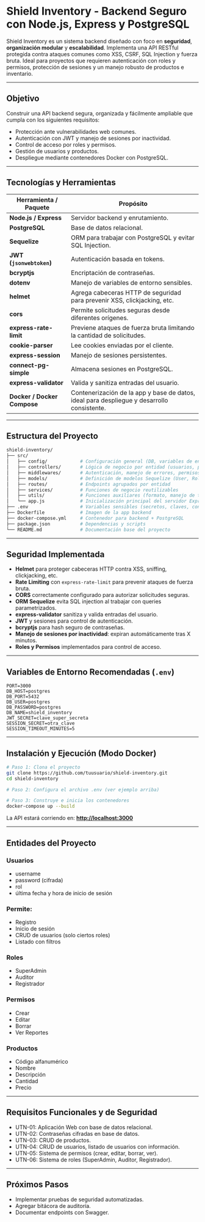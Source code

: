 # Shield Inventory - Backend Seguro con Node.js, Express y PostgreSQL

Shield Inventory es un sistema backend diseñado con foco en **seguridad**, **organización modular** y **escalabilidad**. Implementa una API RESTful protegida contra ataques comunes como XSS, CSRF, SQL Injection y fuerza bruta. Ideal para proyectos que requieren autenticación con roles y permisos, protección de sesiones y un manejo robusto de productos e inventario.

---

## Objetivo

Construir una API backend segura, organizada y fácilmente ampliable que cumpla con los siguientes requisitos:

- Protección ante vulnerabilidades web comunes.
- Autenticación con JWT y manejo de sesiones por inactividad.
- Control de acceso por roles y permisos.
- Gestión de usuarios y productos.
- Despliegue mediante contenedores Docker con PostgreSQL.

---

## Tecnologías y Herramientas

| Herramienta / Paquete      | Propósito                                                                                       |
|---------------------------|--------------------------------------------------------------------------------------------------|
| **Node.js / Express**     | Servidor backend y enrutamiento.                                                                 |
| **PostgreSQL**            | Base de datos relacional.                                                                        |
| **Sequelize**             | ORM para trabajar con PostgreSQL y evitar SQL Injection.                                         |
| **JWT (`jsonwebtoken`)**  | Autenticación basada en tokens.                                                                  |
| **bcryptjs**              | Encriptación de contraseñas.                                                                     |
| **dotenv**                | Manejo de variables de entorno sensibles.                                                        |
| **helmet**                | Agrega cabeceras HTTP de seguridad para prevenir XSS, clickjacking, etc.                        |
| **cors**                  | Permite solicitudes seguras desde diferentes orígenes.                                           |
| **express-rate-limit**    | Previene ataques de fuerza bruta limitando la cantidad de solicitudes.                          |
| **cookie-parser**         | Lee cookies enviadas por el cliente.                                                             |
| **express-session**       | Manejo de sesiones persistentes.                                                                 |
| **connect-pg-simple**     | Almacena sesiones en PostgreSQL.                                                                 |
| **express-validator**     | Valida y sanitiza entradas del usuario.                                                          |
| **Docker / Docker Compose** | Contenerización de la app y base de datos, ideal para despliegue y desarrollo consistente.   |

---

## Estructura del Proyecto

```bash
shield-inventory/
├── src/
│   ├── config/            # Configuración general (DB, variables de entorno)
│   ├── controllers/       # Lógica de negocio por entidad (usuarios, productos, etc.)
│   ├── middlewares/       # Autenticación, manejo de errores, permisos, etc.
│   ├── models/            # Definición de modelos Sequelize (User, Role, Product...)
│   ├── routes/            # Endpoints agrupados por entidad
│   ├── services/          # Funciones de negocio reutilizables
│   ├── utils/             # Funciones auxiliares (formato, manejo de tokens...)
│   └── app.js             # Inicialización principal del servidor Express
├── .env                   # Variables sensibles (secretos, claves, conexión DB)
├── Dockerfile             # Imagen de la app backend
├── docker-compose.yml     # Contenedor para backend + PostgreSQL
├── package.json           # Dependencias y scripts
└── README.md              # Documentación base del proyecto
```

---

## Seguridad Implementada

- **Helmet** para proteger cabeceras HTTP contra XSS, sniffing, clickjacking, etc.
- **Rate Limiting** con `express-rate-limit` para prevenir ataques de fuerza bruta.
- **CORS** correctamente configurado para autorizar solicitudes seguras.
- **ORM Sequelize** evita SQL injection al trabajar con queries parametrizados.
- **express-validator** sanitiza y valida entradas del usuario.
- **JWT** y sesiones para control de autenticación.
- **bcryptjs** para hash seguro de contraseñas.
- **Manejo de sesiones por inactividad**: expiran automáticamente tras X minutos.
- **Roles y Permisos** implementados para control de acceso.

---

## Variables de Entorno Recomendadas (`.env`)

```env
PORT=3000
DB_HOST=postgres
DB_PORT=5432
DB_USER=postgres
DB_PASSWORD=postgres
DB_NAME=shield_inventory
JWT_SECRET=clave_super_secreta
SESSION_SECRET=otra_clave
SESSION_TIMEOUT_MINUTES=5
```

---

## Instalación y Ejecución (Modo Docker)

```bash
# Paso 1: Clona el proyecto
git clone https://github.com/tuusuario/shield-inventory.git
cd shield-inventory

# Paso 2: Configura el archivo .env (ver ejemplo arriba)

# Paso 3: Construye e inicia los contenedores
docker-compose up --build
```

La API estará corriendo en: **[http://localhost:3000](http://localhost:3000)**

---

## Entidades del Proyecto

### Usuarios
- username
- password (cifrada)
- rol
- última fecha y hora de inicio de sesión

### Permite:
- Registro
- Inicio de sesión
- CRUD de usuarios (solo ciertos roles)
- Listado con filtros

### Roles
- SuperAdmin
- Auditor
- Registrador

### Permisos
- Crear
- Editar
- Borrar
- Ver Reportes

### Productos
- Código alfanumérico
- Nombre
- Descripción
- Cantidad
- Precio

---

## Requisitos Funcionales y de Seguridad

- UTN-01: Aplicación Web con base de datos relacional.
- UTN-02: Contraseñas cifradas en base de datos.
- UTN-03: CRUD de productos.
- UTN-04: CRUD de usuarios, listado de usuarios con información.
- UTN-05: Sistema de permisos (crear, editar, borrar, ver).
- UTN-06: Sistema de roles (SuperAdmin, Auditor, Registrador).

---

## Próximos Pasos

- Implementar pruebas de seguridad automatizadas.
- Agregar bitácora de auditoría.
- Documentar endpoints con Swagger.
